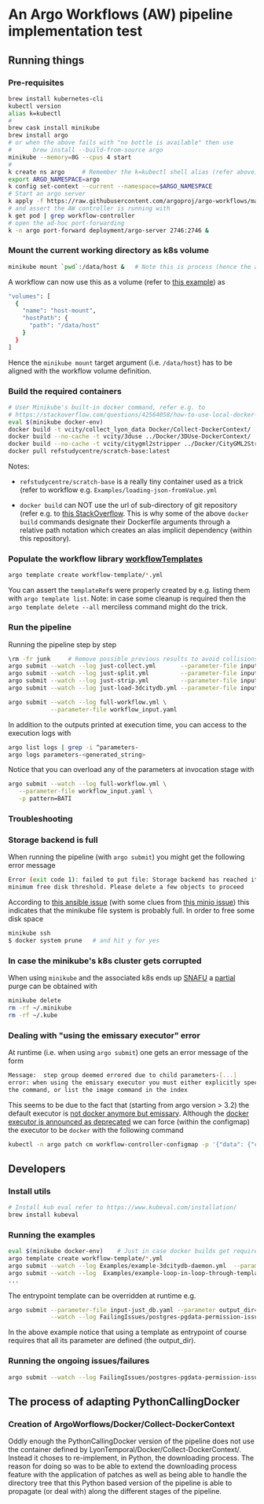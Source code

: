 # An Argo Workflows (AW) pipeline implementation test

## Running things

### Pre-requisites

```bash
brew install kubernetes-cli
kubectl version
alias k=kubectl
#
brew cask install minikube
brew install argo
# or when the above fails with "no bottle is available" then use
#      brew install --build-from-source argo
minikube --memory=8G --cpus 4 start
#
k create ns argo     # Remember the k=kubectl shell alias (refer above)
export ARGO_NAMESPACE=argo
k config set-context --current --namespace=$ARGO_NAMESPACE
# Start an argo server
k apply -f https://raw.githubusercontent.com/argoproj/argo-workflows/master/manifests/quick-start-postgres.yaml
# and assert the AW controller is running with
k get pod | grep workflow-controller
# open the ad-hoc port-forwarding
k -n argo port-forward deployment/argo-server 2746:2746 &
```

### Mount the current working directory as k8s volume

```bash
minikube mount `pwd`:/data/host &   # Note this is process (hence the ampersand)
```

A workflow can now use this as a volume (refer to 
[this example](https://minikube.sigs.k8s.io/docs/handbook/mount/)) as

```bash
"volumes": [
  {
    "name": "host-mount",
    "hostPath": {
      "path": "/data/host"
    }
  }
]
```

Hence the `minikube mount` target argument (i.e. `/data/host`) has to be
aligned with the workflow volume definition.

### Build the required containers

```bash
# User Minikube's built-in docker command, refer e.g. to
# https://stackoverflow.com/questions/42564058/how-to-use-local-docker-images-with-minikube
eval $(minikube docker-env)
docker build -t vcity/collect_lyon_data Docker/Collect-DockerContext/
docker build --no-cache -t vcity/3duse ../Docker/3DUse-DockerContext/
docker build --no-cache -t vcity/citygml2stripper ../Docker/CityGML2Stripper-DockerContext/
docker pull refstudycentre/scratch-base:latest
```

Notes:

* `refstudycentre/scratch-base` is a really tiny container used as a trick
  (refer to workflow e.g. `Examples/loading-json-fromValue.yml`

* `docker build` can NOT use the url of sub-directory of git repository (refer
  e.g. to [this StackOverflow](https://stackoverflow.com/questions/25509828/can-a-docker-build-use-the-url-of-a-git-branch#27295336). This is why some
  of the above `docker build` commands designate their Dockerfile arguments
  through a relative path notation which creates an alas implicit dependency
  (within this repository).

### Populate the workflow library [workflowTemplates](https://github.com/argoproj/argo-workflows/blob/release-3.2/docs/workflow-templates.md)

```bash
argo template create workflow-template/*.yml
```

You can assert the `templateRef`s were properly created by e.g. listing them
with `argo template list`. Note: in case some cleanup is required then
the `argo template delete --all` merciless command might do the trick.

### Run the pipeline

Running the pipeline step by step

```bash
\rm -fr junk     # Remove possible previous results to avoid collisions 
argo submit --watch --log just-collect.yml       --parameter-file input-2012-tiny-no_db.yaml
argo submit --watch --log just-split.yml         --parameter-file input-2012-tiny-no_db.yaml
argo submit --watch --log just-strip.yml         --parameter-file input-2012-tiny-no_db.yaml
argo submit --watch --log just-load-3dcitydb.yml --parameter-file input-2012-tiny-with_db.yaml
```

```bash
argo submit --watch --log full-workflow.yml \
            --parameter-file workflow_input.yaml
```

In addition to the outputs printed at execution time, you can access to
the execution logs with

```bash
argo list logs | grep -i ^parameters-
argo logs parameters-<generated_string>
```

Notice that you can overload any of the parameters at invocation stage with

```bash
argo submit --watch --log full-workflow.yml \
   --parameter-file workflow_input.yaml \
   -p pattern=BATI
```

### Troubleshooting

### Storage backend is full

When running the pipeline (with `argo submit`) you might get the following
error message

```bash
Error (exit code 1): failed to put file: Storage backend has reached its 
minimum free disk threshold. Please delete a few objects to proceed
```

According to
[this ansible issue](https://github.com/ansible/awx-operator/issues/609)
(with some clues from 
[this minio issue](https://github.com/minio/minio/issues/6795))
this indicates that the minikube file system is probably full. In order to free
some disk space

```bash
minikube ssh
$ docker system prune   # and hit y for yes
```

### In case the minikube's k8s cluster gets corrupted

When using `minikube` and the associated k8s ends up
[SNAFU](https://en.wikipedia.org/wiki/SNAFU)
a [partial](https://stackoverflow.com/questions/53871053/how-to-completely-purge-minikube-config-or-reset-ip-back-to-192-168-99-100)
purge can be obtained with

```bash
minikube delete
rm -rf ~/.minikube
rm -rf ~/.kube
```

### Dealing with "using the emissary executor" error

At runtime (i.e. when using `argo submit`) one gets an error message of the
form

```bash
Message:  step group deemed errored due to child parameters-[...] 
error: when using the emissary executor you must either explicitly specify
the command, or list the image command in the index
```

This seems to be due to the fact that (starting from argo version > 3.2) the
default executor is
[not docker anymore but emissary](https://argoproj.github.io/argo-workflows/workflow-executors/#emissary-emissary).
Although the
[docker executor is announced as deprecated](https://argoproj.github.io/argo-workflows/workflow-executors/#docker-docker)
we can force (within the configmap) the executor to be `docker` with the 
following command

```bash
kubectl -n argo patch cm workflow-controller-configmap -p '{"data": {"containerRuntimeExecutor": "docker"}}'
```

## Developers

### Install utils

```bash
# Install kub eval refer to https://www.kubeval.com/installation/
brew install kubeval
```

### Running the examples

```bash
eval $(minikube docker-env)    # Just in case docker builds get required
argo template create workflow-template/*.yml
argo submit --watch --log Examples/example-3dcitydb-daemon.yml  --parameter-file input-just_db.yaml
argo submit --watch --log  Examples/example-loop-in-loop-through-template-call.yml
...
```

The entrypoint template can be overridden at runtime e.g.

```bash
argo submit --parameter-file input-just_db.yaml --parameter output_dir=junk \
            --watch --log FailingIssues/postgres-pgdata-permission-issue.yml \ --entrypoint psql-data-permission-fix
```

In the above example notice that using a template as entrypoint of course
requires that all its parameter are defined (the output_dir).

### Running the ongoing issues/failures

```bash
argo submit --watch --log FailingIssues/postgres-pgdata-permission-issue.yml --parameter-file input-just_db.yaml 
```

## The process of adapting PythonCallingDocker

### Creation of ArgoWorflows/Docker/Collect-DockerContext

Oddly enough the PythonCallingDocker version of the pipeline does not use the
container defined by LyonTemporal/Docker/Collect-DockerContext/. Instead it
choses to re-implement, in Python, the downloading process. The reason for
doing so was to be able to extend the downloading process feature with the
application of patches as well as being able to handle the directory tree
that this Python based version of the pipeline is able to propagate (or deal
with) along the different stages of the pipeline.
